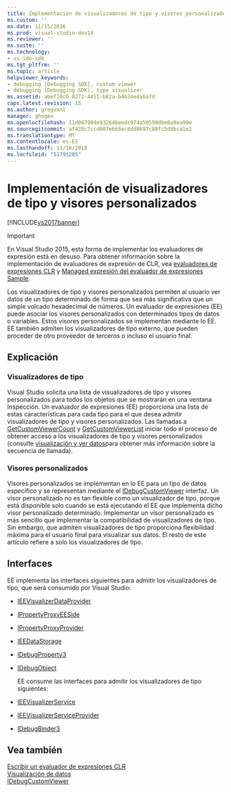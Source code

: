 ```yaml
---
title: Implementación de visualizadores de tipo y visores personalizados | Microsoft Docs
ms.custom: ''
ms.date: 11/15/2016
ms.prod: visual-studio-dev14
ms.reviewer: ''
ms.suite: ''
ms.technology:
- vs-ide-sdk
ms.tgt_pltfrm: ''
ms.topic: article
helpviewer_keywords:
- debugging [Debugging SDK], custom viewer
- debugging [Debugging SDK], type visualizer
ms.assetid: abef18c0-8272-4451-b82a-b4624edaba7d
caps.latest.revision: 15
ms.author: gregvanl
manager: ghogen
ms.openlocfilehash: 11d047904e932646eedc974a50590dbe0a9ea99e
ms.sourcegitcommit: af428c7ccd007e668ec0dd8697c88fc5d8bca1e2
ms.translationtype: MT
ms.contentlocale: es-ES
ms.lasthandoff: 11/16/2018
ms.locfileid: "51791285"
---
```

# <a name="implementing-type-visualizers-and-custom-viewers"></a>Implementación de visualizadores de tipo y visores personalizados
[!INCLUDE[vs2017banner](../../includes/vs2017banner.md)]

> [!IMPORTANT]
>  En Visual Studio 2015, esta forma de implementar los evaluadores de expresión está en desuso. Para obtener información sobre la implementación de evaluadores de expresión de CLR, vea [evaluadores de expresiones CLR](https://github.com/Microsoft/ConcordExtensibilitySamples/wiki/CLR-Expression-Evaluators) y [Managed expresión del evaluador de expresiones Sample](https://github.com/Microsoft/ConcordExtensibilitySamples/wiki/Managed-Expression-Evaluator-Sample).  
  
 Los visualizadores de tipo y visores personalizados permiten al usuario ver datos de un tipo determinado de forma que sea más significativa que un simple volcado hexadecimal de números. Un evaluador de expresiones (EE) puede asociar los visores personalizados con determinados tipos de datos o variables. Estos visores personalizados se implementan mediante lo EE. EE también admiten los visualizadores de tipo externo, que pueden proceder de otro proveedor de terceros o incluso el usuario final.  
  
## <a name="discussion"></a>Explicación  
  
### <a name="type-visualizers"></a>Visualizadores de tipo  
 Visual Studio solicita una lista de visualizadores de tipo y visores personalizados para todos los objetos que se mostrarán en una ventana Inspección. Un evaluador de expresiones (EE) proporciona una lista de estas características para cada tipo para el que desea admitir visualizadores de tipo y visores personalizados. Las llamadas a [GetCustomViewerCount](../../extensibility/debugger/reference/idebugproperty3-getcustomviewercount.md) y [GetCustomViewerList](../../extensibility/debugger/reference/idebugproperty3-getcustomviewerlist.md) iniciar todo el proceso de obtener acceso a los visualizadores de tipo y visores personalizados (consulte [visualización y ver datos](../../extensibility/debugger/visualizing-and-viewing-data.md)para obtener más información sobre la secuencia de llamada).  
  
### <a name="custom-viewers"></a>Visores personalizados  
 Visores personalizados se implementan en lo EE para un tipo de datos específico y se representan mediante el [IDebugCustomViewer](../../extensibility/debugger/reference/idebugcustomviewer.md) interfaz. Un visor personalizado no es tan flexible como un visualizador de tipo, porque está disponible solo cuando se está ejecutando el EE que implementa dicho visor personalizado determinado. Implementar un visor personalizado es más sencillo que implementar la compatibilidad de visualizadores de tipo. Sin embargo, que admiten visualizadores de tipo proporciona flexibilidad máxima para el usuario final para visualizar sus datos. El resto de este artículo refiere a solo los visualizadores de tipo.  
  
## <a name="interfaces"></a>Interfaces  
 EE implementa las interfaces siguientes para admitir los visualizadores de tipo, que será consumido por Visual Studio:  
  
- [IEEVisualizerDataProvider](../../extensibility/debugger/reference/ieevisualizerdataprovider.md)  
  
- [IPropertyProxyEESide](../../extensibility/debugger/reference/ipropertyproxyeeside.md)  
  
- [IPropertyProxyProvider](../../extensibility/debugger/reference/ipropertyproxyprovider.md)  
  
- [IEEDataStorage](../../extensibility/debugger/reference/ieedatastorage.md)  
  
- [IDebugProperty3](../../extensibility/debugger/reference/idebugproperty3.md)  
  
- [IDebugObject](../../extensibility/debugger/reference/idebugobject.md)  
  
  EE consume las interfaces para admitir los visualizadores de tipo siguientes:  
  
- [IEEVisualizerService](../../extensibility/debugger/reference/ieevisualizerservice.md)  
  
- [IEEVisualizerServiceProvider](../../extensibility/debugger/reference/ieevisualizerserviceprovider.md)  
  
- [IDebugBinder3](../../extensibility/debugger/reference/idebugbinder3.md)  
  
## <a name="see-also"></a>Vea también  
 [Escribir un evaluador de expresiones CLR](../../extensibility/debugger/writing-a-common-language-runtime-expression-evaluator.md)   
 [Visualización de datos](../../extensibility/debugger/visualizing-and-viewing-data.md)   
 [IDebugCustomViewer](../../extensibility/debugger/reference/idebugcustomviewer.md)

